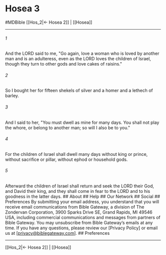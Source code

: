 # Hosea 3
#MDBible
[[Hos_2|← Hosea 2]] | [[Hosea]]

***


###### 1 
And the LORD said to me, "Go again, love a woman who is loved by another man and is an adulteress, even as the LORD loves the children of Israel, though they turn to other gods and love cakes of raisins." 

###### 2 
So I bought her for fifteen shekels of silver and a homer and a lethech of barley. 

###### 3 
And I said to her, "You must dwell as mine for many days. You shall not play the whore, or belong to another man; so will I also be to you." 

###### 4 
For the children of Israel shall dwell many days without king or prince, without sacrifice or pillar, without ephod or household gods. 

###### 5 
Afterward the children of Israel shall return and seek the LORD their God, and David their king, and they shall come in fear to the LORD and to his goodness in the latter days. ## About ## Help ## Our Network ## Social ## Preferences By submitting your email address, you understand that you will receive email communications from Bible Gateway, a division of The Zondervan Corporation, 3900 Sparks Drive SE, Grand Rapids, MI 49546 USA, including commercial communications and messages from partners of Bible Gateway. You may unsubscribe from Bible Gateway&rsquo;s emails at any time. If you have any questions, please review our [Privacy Policy] or email us at [privacy@biblegateway.com]. ## Preferences

***

[[Hos_2|← Hosea 2]] | [[Hosea]]
